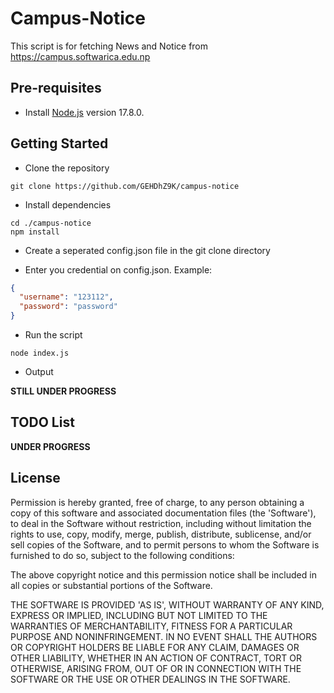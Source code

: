 # Campus-Notice

This script is for fetching News and Notice from https://campus.softwarica.edu.np

## Pre-requisites

- Install [Node.js](https://nodejs.org/en/) version 17.8.0.

## Getting Started

- Clone the repository
```
git clone https://github.com/GEHDhZ9K/campus-notice
```
- Install dependencies
```
cd ./campus-notice
npm install
```
- Create a seperated config.json file in the git clone directory

- Enter you credential on config.json. Example:
```json
{
  "username": "123112",
  "password": "password"
}
```

- Run the script
```
node index.js
```

- Output

**STILL UNDER PROGRESS**

## TODO List

**UNDER PROGRESS**

## License

Permission is hereby granted, free of charge, to any person obtaining
a copy of this software and associated documentation files (the
'Software'), to deal in the Software without restriction, including
without limitation the rights to use, copy, modify, merge, publish,
distribute, sublicense, and/or sell copies of the Software, and to
permit persons to whom the Software is furnished to do so, subject to
the following conditions:

The above copyright notice and this permission notice shall be
included in all copies or substantial portions of the Software.

THE SOFTWARE IS PROVIDED 'AS IS', WITHOUT WARRANTY OF ANY KIND,
EXPRESS OR IMPLIED, INCLUDING BUT NOT LIMITED TO THE WARRANTIES OF
MERCHANTABILITY, FITNESS FOR A PARTICULAR PURPOSE AND NONINFRINGEMENT.
IN NO EVENT SHALL THE AUTHORS OR COPYRIGHT HOLDERS BE LIABLE FOR ANY
CLAIM, DAMAGES OR OTHER LIABILITY, WHETHER IN AN ACTION OF CONTRACT,
TORT OR OTHERWISE, ARISING FROM, OUT OF OR IN CONNECTION WITH THE
SOFTWARE OR THE USE OR OTHER DEALINGS IN THE SOFTWARE.
